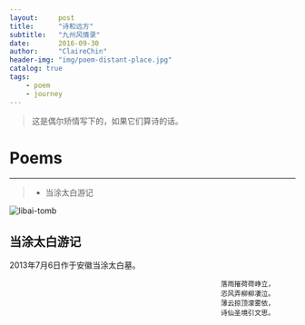 ```yaml
---
layout:     post
title:      "诗和远方"
subtitle:   "九州风情录"
date:       2016-09-30
author:     "ClaireChin"
header-img: "img/poem-distant-place.jpg"
catalog: true
tags:
    - poem
    - journey
---
```

>这是偶尔矫情写下的，如果它们算诗的话。

# Poems

------

> * 当涂太白游记

![libai-tomb](http://s9.sinaimg.cn/middle/7a99b450gaedf9f0508d8&690)

## 当涂太白游记
  2013年7月6日作于安徽当涂太白墓。

                                                        落雨摧荷荷峥立，
                                                        恣风弄柳柳凄泣。
                                                        薄云掠顶濛雾依，
                                                        诗仙圣境引文思。
    
    
